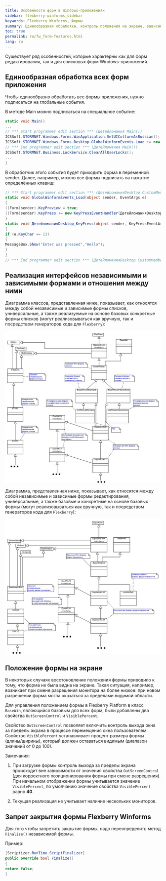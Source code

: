 ```yaml
---
title: Особенности форм в Windows-приложениях
sidebar: flexberry-winforms_sidebar
keywords: Flexberry Winforms, Формы
summary: Единообразная обработка, контроль положения на экране, зависимые и независимые формы, запрет на закрытие формы
toc: true
permalink: ru/fw_form-features.html
lang: ru
---
```


Существует ряд особенностей, которые характерны как для форм редактирования, так и для списковых форм Windows-приложений.

## Единообразная обработка всех форм приложения

Чтобы единообразно обработать все формы приложения, нужно подписаться на глобальные события.

В методе Main можно подписаться на специальное событие:

```csharp
static void Main()
...
// *** Start programmer edit section *** (Детейломания Main())
ICSSoft.STORMNET.Windows.Forms.WinApplication.SetUICultureAsRussian();
ICSSoft.STORMNET.Windows.Forms.Desktop.GlobalWinformEvents.Load += new EventHandler(GlobalWinformEvents_Load);
// *** End programmer edit section *** (Детейломания Main())
ICSSoft.STORMNET.Business.LockService.ClearAllUserLocks();
...
}
```

В обработчик этого события будет приходить форма в переменной sender. Далее, например, можно все формы подписать на нажатие определённых клавиш:

```csharp
// *** Start programmer edit section *** (ДетейломанияDesktop CustomMembers)
static void GlobalWinformEvents_Load(object sender, EventArgs e)
{
((Form)sender).KeyPreview = true;
((Form)sender).KeyPress += new KeyPressEventHandler(ДетейломанияDesktop_KeyPress);
}
static void ДетейломанияDesktop_KeyPress(object sender, KeyPressEventArgs e)
{
if (e.KeyChar == 13)
{
MessageBox.Show("Enter was pressed","Hello");
}
}
// *** End programmer edit section *** (ДетейломанияDesktop CustomMembers)
```

## Реализация интерфейсов независимыми и зависимыми формами и отношения между ними

Диаграмма классов, представленная ниже, показывает, как относятся между собой независимые и зависимые формы списков, универсальные, а также реализуемые на основе базовых конкретные формы списков (могут реализовываться как вручную, так и посредством генераторов кода для `Flexberry`):

![Пример связи зависимых и независимых форм списков](/images/pages/products/flexberry-winforms/forms/primer11.jpg)

Диаграмма, представленная ниже, показывает, как относятся между собой независимые и зависимые формы редактирования, универсальные, а также базовые и конкретные на основе базовых формы (могут реализовываться как вручную, так и посредством генераторов кода для `Flexberry`):

![Пример связи зависимых и независимых форм редактирования](/images/pages/products/flexberry-winforms/forms/primer12.jpg)

## Положение формы на экране

В некоторых случаях восстоновление положения формы приводило к тому, что форма не была видна на экране. Такая ситуация, например, возникает при смене разрешения монитора на более низкое: при новом разрешении форма могла оказаться за пределами видимой области.

Для управления положением формы в Flexberry Platform в класс `BaseWin`, являющийся базовым для всех форм, были добавлены два свойства `OutScreenControl` и `VisiblePercent`.

Свойство `OutScreenControl` позволяет включить контроль выхода окна за пределы экрана в процессе перемещения окна пользователем. Свойство `VisiblePercent` устанавливает процент размера формы (длины/ширины), который должен оставаться видимым (диапазон значений от 0 до 100).

Замечания:

1. При загрузке формы контроль выхода за пределы экрана происходит вне зависимости от значения свойства `OutScreenControl` (для корректного позиционирования формы при смене разрешения). При начальном отображении формы учитывается значение `VisiblePercent`, по умолчанию значение свойства `VisiblePercent` равно __40__.

2. Текущая реализация не учитывает наличие нескольких мониторов.

## Запрет закрытия формы Flexberry Winforms

Для того чтобы запретить закрытие формы, надо переопределить метод `Finalize()` независимой формы.

Пример:

```csharp
[Scriptizer.RunTime.ScriptFinalizer]
public override bool Finalize()
{
return false;
}
```